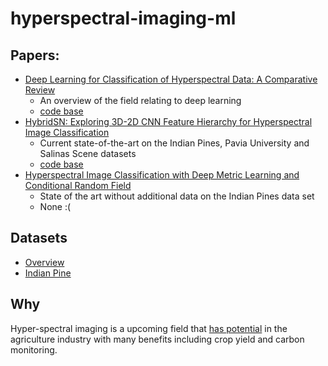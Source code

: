 # hyperspectral-imaging-ml

## Papers:
* [Deep Learning for Classification
of Hyperspectral Data: A Comparative Review](https://arxiv.org/pdf/1904.10674.pdf)
    - An overview of the field relating to deep learning
    - [code base](https://github.com/nshaud/DeepHyperX)
* [HybridSN: Exploring 3D-2D CNN Feature Hierarchy for Hyperspectral Image Classification](https://arxiv.org/pdf/1902.06701v3.pdf)
  - Current state-of-the-art on the Indian Pines, Pavia University and Salinas Scene datasets
  - [code base](https://github.com/gokriznastic/HybridSN)
* [Hyperspectral Image Classification with Deep Metric Learning and Conditional Random Field](https://arxiv.org/pdf/1903.06258v2.pdf)
  - State of the art without additional data on the Indian Pines data set
  -  None :(

## Datasets
* [Overview](http://www.ehu.eus/ccwintco/index.php?title=Hyperspectral_Remote_Sensing_Scenes)
* [Indian Pine](https://purr.purdue.edu/publications/1947/1)

## Why
Hyper-spectral imaging is a upcoming field that [has potential](https://www.cloudagronomics.com/technology) in the agriculture industry with many benefits including crop yield and carbon monitoring.